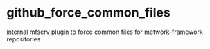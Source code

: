 # github_force_common_files
internal mfserv plugin to force common files for metwork-framework repositories
